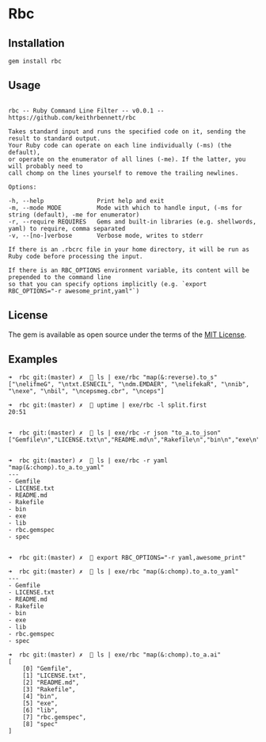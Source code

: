 # Rbc


## Installation

```gem install rbc```

## Usage

```

rbc -- Ruby Command Line Filter -- v0.0.1 -- https://github.com/keithrbennett/rbc

Takes standard input and runs the specified code on it, sending the result to standard output.
Your Ruby code can operate on each line individually (-ms) (the default),
or operate on the enumerator of all lines (-me). If the latter, you will probably need to
call chomp on the lines yourself to remove the trailing newlines.

Options:

-h, --help               Print help and exit
-m, --mode MODE          Mode with which to handle input, (-ms for string (default), -me for enumerator)
-r, --require REQUIRES   Gems and built-in libraries (e.g. shellwords, yaml) to require, comma separated
-v, --[no-]verbose       Verbose mode, writes to stderr

If there is an .rbcrc file in your home directory, it will be run as Ruby code before processing the input.

If there is an RBC_OPTIONS environment variable, its content will be prepended to the command line
so that you can specify options implicitly (e.g. `export RBC_OPTIONS="-r awesome_print,yaml"`)

```
## License

The gem is available as open source under the terms of the [MIT License](https://opensource.org/licenses/MIT).


## Examples

```
➜  rbc git:(master) ✗   ls | exe/rbc "map(&:reverse).to_s"
["\nelifmeG", "\ntxt.ESNECIL", "\ndm.EMDAER", "\nelifekaR", "\nnib", "\nexe", "\nbil", "\ncepsmeg.cbr", "\nceps"]

➜  rbc git:(master) ✗   uptime | exe/rbc -l split.first
20:51


➜  rbc git:(master) ✗   ls | exe/rbc -r json "to_a.to_json"
["Gemfile\n","LICENSE.txt\n","README.md\n","Rakefile\n","bin\n","exe\n","lib\n","rbc.gemspec\n","spec\n"]


➜  rbc git:(master) ✗   ls | exe/rbc -r yaml "map(&:chomp).to_a.to_yaml"
---
- Gemfile
- LICENSE.txt
- README.md
- Rakefile
- bin
- exe
- lib
- rbc.gemspec
- spec


➜  rbc git:(master) ✗   export RBC_OPTIONS="-r yaml,awesome_print"

➜  rbc git:(master) ✗   ls | exe/rbc "map(&:chomp).to_a.to_yaml"
---
- Gemfile
- LICENSE.txt
- README.md
- Rakefile
- bin
- exe
- lib
- rbc.gemspec
- spec

➜  rbc git:(master) ✗   ls | exe/rbc "map(&:chomp).to_a.ai"
[
    [0] "Gemfile",
    [1] "LICENSE.txt",
    [2] "README.md",
    [3] "Rakefile",
    [4] "bin",
    [5] "exe",
    [6] "lib",
    [7] "rbc.gemspec",
    [8] "spec"
]

```